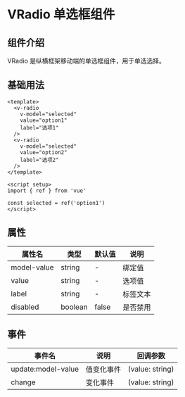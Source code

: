 # VRadio 单选框组件

## 组件介绍

VRadio 是纵横框架移动端的单选框组件，用于单选选择。

## 基础用法

```vue
<template>
  <v-radio 
    v-model="selected" 
    value="option1" 
    label="选项1" 
  />
  <v-radio 
    v-model="selected" 
    value="option2" 
    label="选项2" 
  />
</template>

<script setup>
import { ref } from 'vue'

const selected = ref('option1')
</script>
```

## 属性

| 属性名 | 类型 | 默认值 | 说明 |
|--------|------|--------|------|
| model-value | string | - | 绑定值 |
| value | string | - | 选项值 |
| label | string | - | 标签文本 |
| disabled | boolean | false | 是否禁用 |

## 事件

| 事件名 | 说明 | 回调参数 |
|--------|------|----------|
| update:model-value | 值变化事件 | (value: string) |
| change | 变化事件 | (value: string) |